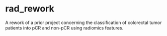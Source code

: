 # rad_rework
A rework of a prior project concerning the classification of colorectal tumor patients into pCR and non-pCR using radiomics features.
